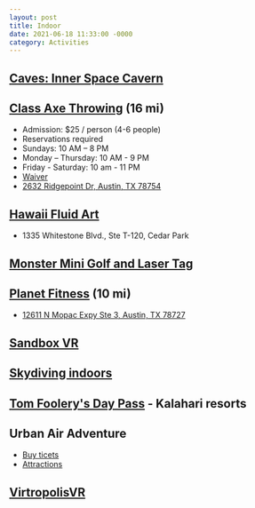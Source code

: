 ```yaml
---
layout: post
title: Indoor
date: 2021-06-18 11:33:00 -0000
category: Activities
---
```


## [Caves: Inner Space Cavern](https://innerspacecavern.com/)
## [Class Axe Throwing](https://www.classaxethrowing.com/austin/) (16 mi)

- Admission: $25 / person (4-6 people)
- Reservations required
- Sundays: 10 AM – 8 PM
- Monday – Thursday: 10 AM - 9 PM
- Friday - Saturday: 10 am - 11 PM
- [Waiver](https://waiver.smartwaiver.com/w/587ce84cd1cc7/web/)
- [2632 Ridgepoint Dr, Austin, TX 78754](https://g.page/ClassAxeAustin?share)

## [Hawaii Fluid Art](https://hawaiifluidart.com/cedar-park-tx/)

- 1335 Whitestone Blvd., Ste T-120, Cedar Park

## [Monster Mini Golf and Laser Tag](http://www.monsterminigolf.com/locations/round-rock/)

## [Planet Fitness](https://www.planetfitness.com/gyms/austin-parmer-crossing-tx) (10 mi)

- [12611 N Mopac Expy Ste 3, Austin, TX 78727](https://goo.gl/maps/NXznCb1U8hJ5XdRj9)

## [Sandbox VR](https://sandboxvr.com/austin)
## [Skydiving indoors](https://www.iflyworld.com/)
## [Tom Foolery's Day Pass](https://www.kalahariresorts.com/texas/parks-and-passes/day-passes/tom-foolerys-day-passes/) - Kalahari resorts
## Urban Air Adventure
- [Buy ticets](https://store.urbanairparks.com/parks/d348b823-105f-48aa-9313-f390fabc9a74?_ga=2.189810857.348909843.1680014373-1933139482.1680014373&productType=Ticket)
- [Attractions](https://www.urbanair.com/texas-austin/attractions/)

## [VirtropolisVR](https://www.virtropolisvr.com/)

